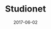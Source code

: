 ---
layout: post
size: 6
group: app
title:  Studionet
summary: Graph Based Social Network to share ideas for collaborative work. Built with Angularjs with a Neo4j Graph Database. Uses Cytoscape.js for the network graphs.
text: Studionet is a graph based social network that provides a collaborative workspace, allowing students to create and link ideas. It also incorporates gamificiation to enhance user engagement. Studionet is built with Angular.js, with a the backend written in Node and a Neo4j Graph Database.
role: Technology Lead
project-url: https://studionet.nus.edu.sg
image: studionet.png
date:   2017-06-02
categories: post
type: project
tags: 
- neo4j
- angularjs
- node
---